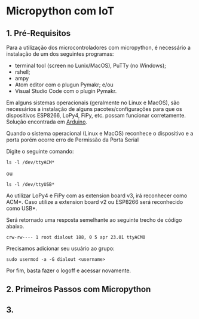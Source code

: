 # Micropython com IoT

  
## 1. Pré-Requisitos

Para a utilização dos microcontroladores com micropython, é necessário a instalação de um dos seguintes programas:
  - terminal tool (screen no Lunix/MacOS), PuTTy (no Windows);
  - rshell;
  - ampy
  - Atom editor com o plugun Pymakr; e/ou
  - Visual Studio Code com o plugin Pymakr.

Em alguns sistemas operacionais (geralmente no Linux e MacOS), são necessários a instalação de alguns pacotes/configurações para que os dispositivos ESP8266, LoPy4, FiPy, etc. possam funcionar corretamente. Solução encontrada em [Arduino](https://www.arduino.cc/en/guide/linux).

Quando o sistema operacional (Linux e MacOS) reconhece o dispositivo e a porta porém ocorre erro de Permissão da Porta Serial

Digite o seguinte comando:
```
ls -l /dev/ttyACM*
```
ou 
```
ls -l /dev/ttyUSB*
```

Ao utilizar LoPy4 e FiPy com as extension board v3, irá reconhecer como ACM*. Caso utilize a extension board v2 ou ESP8266 será reconhecido como USB*.

Será retornado uma resposta semelhante ao seguinte trecho de código abaixo.
```
crw-rw---- 1 root dialout 188, 0 5 apr 23.01 ttyACM0
```
Precisamos adicionar seu usuário ao grupo:
```
sudo usermod -a -G dialout <username> 
```
Por fim, basta fazer o logoff e acessar novamente.

## 2. Primeiros Passos com Micropython


## 3.  


